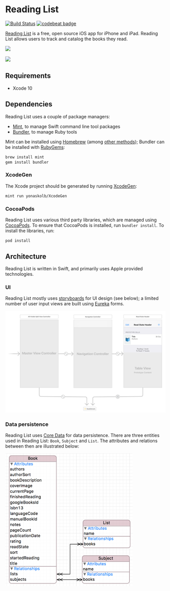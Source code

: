 # Reading List
[![Build Status](https://travis-ci.org/AndrewBennet/ReadingList.svg?branch=master)](https://travis-ci.org/AndrewBennet/ReadingList)
[![codebeat badge](https://codebeat.co/badges/3f7723a7-8967-436e-b5e9-549e0261603c)](https://codebeat.co/projects/github-com-andrewbennet-readinglist)

[Reading List](https://www.readinglist.app) is a free, open source iOS app for iPhone and iPad. Reading List allows users to track and catalog the books they read.

<img src="https://www.readinglist.app/assets/iPhone%20X-0_ToReadList_framed.png" width="280"></img>

<a href="https://itunes.apple.com/us/app/reading-list-book-log/id1217139955?mt=8">
  <img src="https://linkmaker.itunes.apple.com/assets/shared/badges/en-us/appstore-lrg.svg" style="height: 60px;"/>
</a>

## Requirements
 - Xcode 10

## Dependencies

Reading List uses a couple of package managers:

- [Mint](https://github.com/yonaskolb/Mint), to manage Swift command line tool packages
- [Bundler](https://github.com/bundler/bundler), to manage Ruby tools

Mint can be installed using [Homebrew](https://brew.sh/) (among [other methods](https://github.com/yonaskolb/Mint#installing)); Bundler can be installed with [RubyGems](https://rubygems.org/):

    brew install mint
    gem install bundler

### XcodeGen
The Xcode project should be generated by running [XcodeGen](https://github.com/yonaskolb/XcodeGen):

    mint run yonaskolb/XcodeGen

### CocoaPods
Reading List uses various third party libraries, which are managed using [CocoaPods](https://cocoapods.org/). To ensure that CocoaPods is installed, run `bundler install`. To install the libraries, run:

    pod install

## Architecture
Reading List is written in Swift, and primarily uses Apple provided technologies.

### UI
Reading List mostly uses [storyboards](https://developer.apple.com/library/content/documentation/General/Conceptual/Devpedia-CocoaApp/Storyboard.html) for UI design (see below); a limited number of user input views are built using [Eureka](https://github.com/xmartlabs/Eureka) forms.

![Example storyboard](./media/storyboard.png)

### Data persistence
Reading List uses [Core Data](https://developer.apple.com/documentation/coredata) for data persistence. There are three entities used in Reading List: `Book`, `Subject` and `List`. The attributes and relations between then are illustrated below:

<img src="./media/coredata_entities.png" width="400px;" alt="Core data entities"/>

